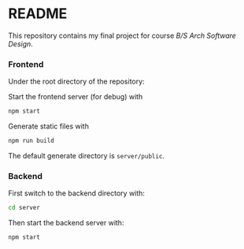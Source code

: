 # README

This repository contains my final project for course *B/S Arch Software Design*.

### Frontend

Under the root directory of the repository:

Start the frontend server (for debug) with

```bash
npm start
```

Generate static files with

```bash
npm run build
```

The default generate directory is `server/public`.

### Backend

First switch to the backend directory with:

```bash
cd server
```

Then start the backend server with:

```bash
npm start
```

